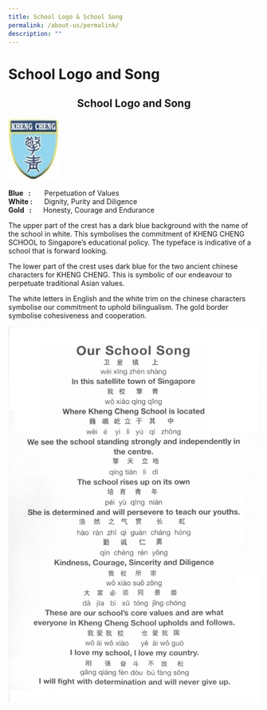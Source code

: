 ```yaml
---
title: School Logo & School Song
permalink: /about-us/permalink/
description: ""
---
```

School Logo and Song
====================

## <center> School Logo and Song </center>

<img src="/images/Kheng-Cheng-School-Logo.jpg" style="width:20%">


<b>Blue   :</b>       Perpetuation of Values  
<b>White :</b>      Dignity, Purity and Diligence  
<b>Gold   :</b>      Honesty, Courage and Endurance

The upper part of the crest has a dark blue background with the name of the school in white. This symbolises the commitment of KHENG CHENG SCHOOL to Singapore’s educational policy. The typeface is indicative of a school that is forward looking.

The lower part of the crest uses dark blue for the two ancient chinese characters for KHENG CHENG. This is symbolic of our endeavour to perpetuate traditional Asian values.

The white letters in English and the white trim on the chinese characters symbolise our commitment to uphold bilingualism. The gold border symbolise cohesiveness and cooperation.

![](/images/Kheng-Cheng-School-song.jpg)